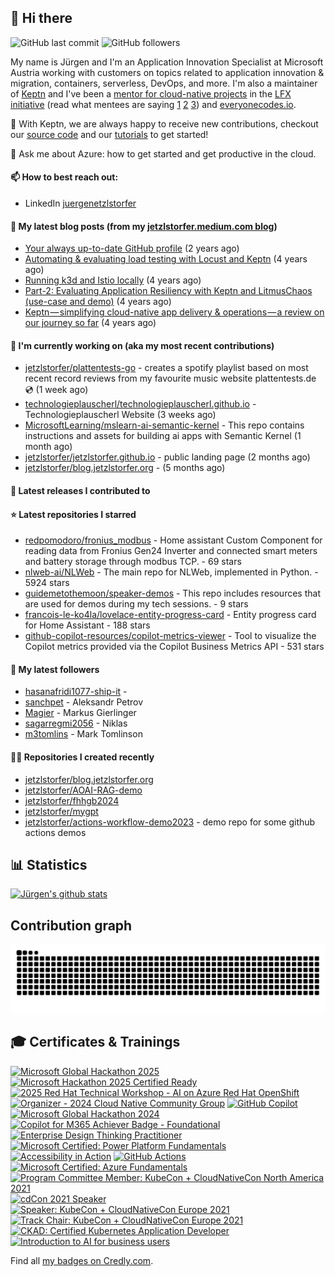 ## 👋 Hi there 



![GitHub last commit](https://img.shields.io/github/last-commit/jetzlstorfer/jetzlstorfer?label=updated)
![GitHub followers](https://img.shields.io/github/followers/jetzlstorfer?label=GitHub%20followers)

My name is Jürgen and I'm an Application Innovation Specialist at Microsoft Austria working with customers on topics related to application innovation & migration, containers, serverless, DevOps, and more. I'm also a maintainer of [Keptn](https://keptn.sh) and I've been a [mentor for cloud-native projects](https://medium.com/keptn/keptn-simplifying-cloud-native-app-delivery-operations-a-review-on-our-journey-so-far-5d0f56619662) in the [LFX initiative](https://lfx.linuxfoundation.org/tools/mentorship/) (read what mentees are saying [1](https://www.ankitjain28.me/communitybridge-mentee-with-keptn/) [2](https://www.cncf.io/blog/2021/07/13/spring-term-lfx-program-largest-graduating-class-with-28-successful-cncf-interns/) [3](https://rajdas98.medium.com/my-experience-with-linux-foundation-mentorship-program-80b3614c55f5?source=post_internal_links---------3----------------------------)) and [everyonecodes.io](https://everyonecodes.io/).

👯 With Keptn, we are always happy to receive new contributions, checkout our [source code](https://github.com/keptn/keptn) and our [tutorials](https://tutorials.keptn.sh) to get started!

💬 Ask me about Azure: how to get started and get productive in the cloud.

#### 📫 How to best reach out: 
- LinkedIn [juergenetzlstorfer](https://www.linkedin.com/in/juergenetzlstorfer/)

#### 📖 My latest blog posts (from my [jetzlstorfer.medium.com blog](https://jetzlstorfer.medium.com))
- [Your always up-to-date GitHub profile](https://jetzlstorfer.medium.com/your-always-up-to-date-github-profile-398b3c9d8de5?source=rss-14f716fb26f2------2) (2 years ago)
- [Automating &amp; evaluating load testing with Locust and Keptn](https://medium.com/keptn/automating-evaluating-load-testing-with-locust-and-keptn-6cf5c8f76bed?source=rss-14f716fb26f2------2) (4 years ago)
- [Running k3d and Istio locally](https://jetzlstorfer.medium.com/running-k3d-and-istio-locally-32adc5c41a63?source=rss-14f716fb26f2------2) (4 years ago)
- [Part-2: Evaluating Application Resiliency with Keptn and LitmusChaos (use-case and demo)](https://medium.com/keptn/part-2-evaluating-application-resiliency-with-keptn-and-litmuschaos-use-case-and-demo-f43b264a2294?source=rss-14f716fb26f2------2) (4 years ago)
- [Keptn — simplifying cloud-native app delivery &amp; operations — a review on our journey so far](https://medium.com/keptn/keptn-simplifying-cloud-native-app-delivery-operations-a-review-on-our-journey-so-far-5d0f56619662?source=rss-14f716fb26f2------2) (4 years ago)

#### 👷 I'm currently working on (aka my most recent contributions)

- [jetzlstorfer/plattentests-go](https://github.com/jetzlstorfer/plattentests-go) - creates a spotify playlist based on most recent record reviews from my favourite music website plattentests.de 💿 (1 week ago)
- [technologieplauscherl/technologieplauscherl.github.io](https://github.com/technologieplauscherl/technologieplauscherl.github.io) - Technologieplauscherl Website (3 weeks ago)
- [MicrosoftLearning/mslearn-ai-semantic-kernel](https://github.com/MicrosoftLearning/mslearn-ai-semantic-kernel) - This repo contains instructions and assets for building ai apps with Semantic Kernel (1 month ago)
- [jetzlstorfer/jetzlstorfer.github.io](https://github.com/jetzlstorfer/jetzlstorfer.github.io) - public landing page (2 months ago)
- [jetzlstorfer/blog.jetzlstorfer.org](https://github.com/jetzlstorfer/blog.jetzlstorfer.org) -  (5 months ago)

#### 🚀 Latest releases I contributed to


#### ⭐ Latest repositories I starred

- [redpomodoro/fronius_modbus](https://github.com/redpomodoro/fronius_modbus) - Home assistant Custom Component for reading data from Fronius Gen24 Inverter and connected smart meters and battery storage through modbus TCP. - 69 stars
- [nlweb-ai/NLWeb](https://github.com/nlweb-ai/NLWeb) - The main repo for NLWeb, implemented in Python. - 5924 stars
- [guidemetothemoon/speaker-demos](https://github.com/guidemetothemoon/speaker-demos) - This repo includes resources that are used for demos during my tech sessions. - 9 stars
- [francois-le-ko4la/lovelace-entity-progress-card](https://github.com/francois-le-ko4la/lovelace-entity-progress-card) - Entity progress card for Home Assistant - 188 stars
- [github-copilot-resources/copilot-metrics-viewer](https://github.com/github-copilot-resources/copilot-metrics-viewer) - Tool to visualize the Copilot metrics provided via the Copilot Business Metrics API  - 531 stars

#### 👥 My latest followers

- [hasanafridi1077-ship-it](https://github.com/hasanafridi1077-ship-it) - 
- [sanchpet](https://github.com/sanchpet) - Aleksandr Petrov
- [Magier](https://github.com/Magier) - Markus Gierlinger
- [sagarregmi2056](https://github.com/sagarregmi2056) - Niklas
- [m3tomlins](https://github.com/m3tomlins) - Mark Tomlinson

#### 👨‍💻 Repositories I created recently

- [jetzlstorfer/blog.jetzlstorfer.org](https://github.com/jetzlstorfer/blog.jetzlstorfer.org)
- [jetzlstorfer/AOAI-RAG-demo](https://github.com/jetzlstorfer/AOAI-RAG-demo)
- [jetzlstorfer/fhhgb2024](https://github.com/jetzlstorfer/fhhgb2024)
- [jetzlstorfer/mygpt](https://github.com/jetzlstorfer/mygpt)
- [jetzlstorfer/actions-workflow-demo2023](https://github.com/jetzlstorfer/actions-workflow-demo2023) - demo repo for some github actions demos


## 📊 Statistics

[![Jürgen's github stats](https://github-readme-stats.vercel.app/api?username=jetzlstorfer&show_icons=true&count_private=true)](https://github.com/jetzlstorfer)

## Contribution graph
<img alt="github-snake" src="https://raw.githubusercontent.com/jetzlstorfer/jetzlstorfer/refs/heads/output/github-contribution-grid-snake.svg" />


## 🎓 Certificates & Trainings

<!--START_SECTION:badges-->
<a href="https://www.credly.com/badges/66c07642-c8b3-4f6f-93bf-4d32e04f40ae" title="Microsoft Global Hackathon 2025"><img src="https://images.credly.com/size/80x80/images/c5af23c8-2a73-44bf-bbad-3480da39808e/blob" alt="Microsoft Global Hackathon 2025" width="80" height="80"></a>
<a href="https://www.credly.com/badges/20fce22c-27e0-46a3-b8d3-0dfadba75d2b" title="Microsoft Hackathon 2025 Certified Ready"><img src="https://images.credly.com/size/80x80/images/4be8cd25-99ab-407f-832d-19df9a157499/blob" alt="Microsoft Hackathon 2025 Certified Ready" width="80" height="80"></a>
<a href="https://www.credly.com/badges/80069d03-0904-49a7-ac8f-fc619fa0c827" title="2025 Red Hat Technical Workshop - AI on Azure Red Hat OpenShift"><img src="https://images.credly.com/size/80x80/images/52ddd866-55ed-4975-99b7-dc49007d09d8/blob" alt="2025 Red Hat Technical Workshop - AI on Azure Red Hat OpenShift" width="80" height="80"></a>
<a href="https://www.credly.com/badges/c0263fdd-0f86-443d-8e61-39e160877ad6" title="Organizer - 2024 Cloud Native Community Group"><img src="https://images.credly.com/size/80x80/images/ea61e2b7-e182-4fee-88d7-acfd1c5a1259/blob" alt="Organizer - 2024 Cloud Native Community Group" width="80" height="80"></a>
<a href="https://www.credly.com/badges/d77bee9b-1811-4c98-ad87-fa6f1f9925d9" title="GitHub Copilot"><img src="https://images.credly.com/size/80x80/images/6b924fae-3cd7-4233-b012-97413c62c85d/blob" alt="GitHub Copilot" width="80" height="80"></a>
<a href="https://www.credly.com/badges/db7a6912-d806-4d10-aa8b-cada62a380d4" title="Microsoft Global Hackathon 2024"><img src="https://images.credly.com/size/80x80/images/ac4d1eba-bbc1-42f9-aa64-d3149a99894a/image.png" alt="Microsoft Global Hackathon 2024" width="80" height="80"></a>
<a href="https://www.credly.com/badges/722f87cc-e28f-4396-9dd7-c8fd890caa4b" title="Copilot for M365 Achiever Badge - Foundational"><img src="https://images.credly.com/size/80x80/images/428e20f1-60eb-4a21-8658-aa92c03ed1c7/image.png" alt="Copilot for M365 Achiever Badge - Foundational" width="80" height="80"></a>
<a href="https://www.credly.com/badges/a52c48a8-eb65-44a5-8f9b-bebd1b08a166" title="Enterprise Design Thinking Practitioner"><img src="https://images.credly.com/size/80x80/images/bc08972c-3c7d-4b99-82a0-c94bcca36674/Badges_v8-07_Practitioner.png" alt="Enterprise Design Thinking Practitioner" width="80" height="80"></a>
<a href="https://www.credly.com/badges/241f540d-c955-42fa-9d89-a5b9f9739fa8" title="Microsoft Certified: Power Platform Fundamentals"><img src="https://images.credly.com/size/80x80/images/2a6251f2-737b-4bf6-9190-d77570cc76fc/CERT-Fundamentals-Power-Platform.png" alt="Microsoft Certified: Power Platform Fundamentals" width="80" height="80"></a>
<a href="https://www.credly.com/badges/df2ce689-77e0-450e-969c-f1ebade82421" title="Accessibility in Action"><img src="https://images.credly.com/size/80x80/images/d807abc0-9201-41a8-ad25-90ed4a69ee51/Acc_Badge_v4.png" alt="Accessibility in Action" width="80" height="80"></a>
<a href="https://www.credly.com/badges/856b1589-6195-4600-931e-d29f2370d7ef" title="GitHub Actions"><img src="https://images.credly.com/size/80x80/images/89efc3e7-842b-4790-b09b-9ea5efc71ec3/image.png" alt="GitHub Actions" width="80" height="80"></a>
<a href="https://www.credly.com/badges/212394bc-88cf-486b-8173-5352bdcd2279" title="Microsoft Certified: Azure Fundamentals"><img src="https://images.credly.com/size/80x80/images/be8fcaeb-c769-4858-b567-ffaaa73ce8cf/image.png" alt="Microsoft Certified: Azure Fundamentals" width="80" height="80"></a>
<a href="https://www.credly.com/badges/c2a2e21a-dc13-450b-9e02-246dbce96133" title="Program Committee Member: KubeCon + CloudNativeCon North America 2021"><img src="https://images.credly.com/size/80x80/images/db1a0fb5-712a-419e-b80e-52c97bb6c462/KubeCon_NA_2021_speaker-badges_program-committee-member-2.png" alt="Program Committee Member: KubeCon + CloudNativeCon North America 2021" width="80" height="80"></a>
<a href="https://www.credly.com/badges/174ac14c-83ab-4332-a53d-35f04eb0b24b" title="cdCon 2021 Speaker"><img src="https://images.credly.com/size/80x80/images/b972d3cf-1432-4e12-9228-38a8047eacdb/cdccon-badges-02.png" alt="cdCon 2021 Speaker" width="80" height="80"></a>
<a href="https://www.credly.com/badges/75ebd4ad-071e-4c51-8a4a-28b87e849d78" title="Speaker: KubeCon + CloudNativeCon Europe 2021"><img src="https://images.credly.com/size/80x80/images/e4b49587-41a5-495d-8af8-b708c0936723/Speaker_Badge_3-17.png" alt="Speaker: KubeCon + CloudNativeCon Europe 2021" width="80" height="80"></a>
<a href="https://www.credly.com/badges/f79ae7b6-aba6-4a94-ab2e-d95d9e901896" title="Track Chair: KubeCon + CloudNativeCon Europe 2021"><img src="https://images.credly.com/size/80x80/images/bada9959-a6c6-4a63-bdf8-fed2bc980423/Track_Chair_3-17.png" alt="Track Chair: KubeCon + CloudNativeCon Europe 2021" width="80" height="80"></a>
<a href="https://www.credly.com/badges/1fff09bf-351d-40d0-bacd-ea286279e39e" title="CKAD: Certified Kubernetes Application Developer"><img src="https://images.credly.com/size/80x80/images/cc8adc83-1dc6-4d57-8e20-22171247e052/blob" alt="CKAD: Certified Kubernetes Application Developer" width="80" height="80"></a>
<a href="https://www.credly.com/users/jetzlstorfer/badges" title="Introduction to AI for business users"><img src="https://images.credly.com/size/80x80/images/d54ea56a-5986-4dd9-ae36-049aac750314/converted20250723-29-yuloa4.png" alt="Introduction to AI for business users" width="80" height="80"></a>
<!--END_SECTION:badges-->

Find all [my badges on Credly.com](https://www.credly.com/users/jetzlstorfer/badges).

